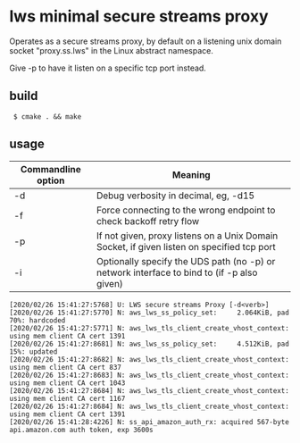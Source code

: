 # lws minimal secure streams proxy

Operates as a secure streams proxy, by default on a listening unix domain socket
"proxy.ss.lws" in the Linux abstract namespace.

Give -p <port> to have it listen on a specific tcp port instead.

## build

```
 $ cmake . && make
```

## usage

Commandline option|Meaning
---|---
-d <loglevel>|Debug verbosity in decimal, eg, -d15
-f| Force connecting to the wrong endpoint to check backoff retry flow
-p <port>|If not given, proxy listens on a Unix Domain Socket, if given listen on specified tcp port
-i <iface>|Optionally specify the UDS path (no -p) or network interface to bind to (if -p also given)

```
[2020/02/26 15:41:27:5768] U: LWS secure streams Proxy [-d<verb>]
[2020/02/26 15:41:27:5770] N: aws_lws_ss_policy_set:     2.064KiB, pad 70%: hardcoded
[2020/02/26 15:41:27:5771] N: aws_lws_tls_client_create_vhost_context: using mem client CA cert 1391
[2020/02/26 15:41:27:8681] N: aws_lws_ss_policy_set:     4.512KiB, pad 15%: updated
[2020/02/26 15:41:27:8682] N: aws_lws_tls_client_create_vhost_context: using mem client CA cert 837
[2020/02/26 15:41:27:8683] N: aws_lws_tls_client_create_vhost_context: using mem client CA cert 1043
[2020/02/26 15:41:27:8684] N: aws_lws_tls_client_create_vhost_context: using mem client CA cert 1167
[2020/02/26 15:41:27:8684] N: aws_lws_tls_client_create_vhost_context: using mem client CA cert 1391
[2020/02/26 15:41:28:4226] N: ss_api_amazon_auth_rx: acquired 567-byte api.amazon.com auth token, exp 3600s
```

